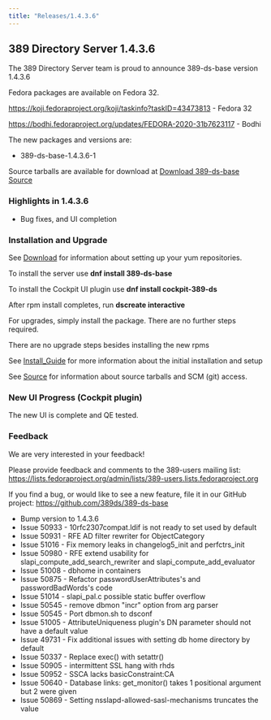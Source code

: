 ```yaml
---
title: "Releases/1.4.3.6"
---
```


389 Directory Server 1.4.3.6
-----------------------------

The 389 Directory Server team is proud to announce 389-ds-base version 1.4.3.6

Fedora packages are available on Fedora 32.

<https://koji.fedoraproject.org/koji/taskinfo?taskID=43473813> - Fedora 32

<https://bodhi.fedoraproject.org/updates/FEDORA-2020-31b7623117> - Bodhi


The new packages and versions are:

- 389-ds-base-1.4.3.6-1

Source tarballs are available for download at [Download 389-ds-base Source](https://releases.pagure.org/389-ds-base/389-ds-base-1.4.3.6.tar.bz2)

### Highlights in 1.4.3.6

- Bug fixes, and UI completion

### Installation and Upgrade 

See [Download](../download.html) for information about setting up your yum repositories.

To install the server use **dnf install 389-ds-base**

To install the Cockpit UI plugin use **dnf install cockpit-389-ds**

After rpm install completes, run **dscreate interactive**

For upgrades, simply install the package.  There are no further steps required.

There are no upgrade steps besides installing the new rpms 

See [Install\_Guide](../howto/howto-install-389.html) for more information about the initial installation and setup

See [Source](../development/source.html) for information about source tarballs and SCM (git) access.

### New UI Progress (Cockpit plugin)

The new UI is complete and QE tested.

### Feedback

We are very interested in your feedback!

Please provide feedback and comments to the 389-users mailing list: <https://lists.fedoraproject.org/admin/lists/389-users.lists.fedoraproject.org>

If you find a bug, or would like to see a new feature, file it in our GitHub project: <https://github.com/389ds/389-ds-base>

- Bump version to 1.4.3.6
- Issue 50933 - 10rfc2307compat.ldif is not ready to set used by default
- Issue 50931 - RFE AD filter rewriter for ObjectCategory
- Issue 51016 - Fix memory leaks in changelog5_init and perfctrs_init
- Issue 50980 - RFE extend usability for slapi_compute_add_search_rewriter and slapi_compute_add_evaluator
- Issue 51008 - dbhome in containers
- Issue 50875 - Refactor passwordUserAttributes's and passwordBadWords's code
- Issue 51014 - slapi_pal.c possible static buffer overflow
- Issue 50545 - remove dbmon "incr" option from arg parser
- Issue 50545 - Port dbmon.sh to dsconf
- Issue 51005 - AttributeUniqueness plugin's DN parameter should not have a default value
- Issue 49731 - Fix additional issues with setting db home directory by default
- Issue 50337 - Replace exec() with setattr()
- Issue 50905 - intermittent SSL hang with rhds
- Issue 50952 - SSCA lacks basicConstraint:CA
- Issue 50640 - Database links: get_monitor() takes 1 positional argument but 2 were given
- Issue 50869 - Setting nsslapd-allowed-sasl-mechanisms truncates the value


